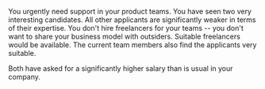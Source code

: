 You urgently need support in your product teams. You have seen two very interesting candidates. All other applicants are significantly weaker in terms of their expertise. You don't hire freelancers for your teams -- you don't want to share your business model with outsiders. Suitable freelancers would be available. The current team members also find the applicants very suitable.

Both have asked for a significantly higher salary than is usual in your company.
